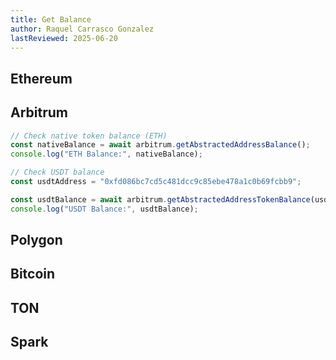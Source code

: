 ```yaml
---
title: Get Balance
author: Raquel Carrasco Gonzalez
lastReviewed: 2025-06-20
---
```


## Ethereum

## Arbitrum


```javascript
// Check native token balance (ETH)
const nativeBalance = await arbitrum.getAbstractedAddressBalance();
console.log("ETH Balance:", nativeBalance);

// Check USDT balance
const usdtAddress = "0xfd086bc7cd5c481dcc9c85ebe478a1c0b69fcbb9";

const usdtBalance = await arbitrum.getAbstractedAddressTokenBalance(usdtAddress);
console.log("USDT Balance:", usdtBalance);
```

## Polygon

## Bitcoin

## TON

## Spark